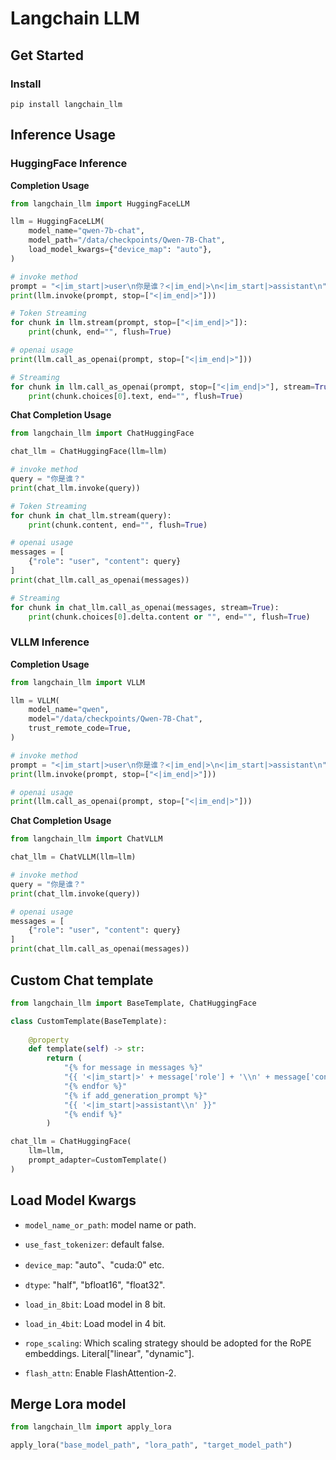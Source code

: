 # Langchain LLM

## Get Started

### Install

```shell
pip install langchain_llm
```

## Inference Usage

### HuggingFace Inference

**Completion Usage**

```python
from langchain_llm import HuggingFaceLLM

llm = HuggingFaceLLM(
    model_name="qwen-7b-chat",
    model_path="/data/checkpoints/Qwen-7B-Chat",
    load_model_kwargs={"device_map": "auto"},
)

# invoke method
prompt = "<|im_start|>user\n你是谁？<|im_end|>\n<|im_start|>assistant\n"
print(llm.invoke(prompt, stop=["<|im_end|>"]))

# Token Streaming
for chunk in llm.stream(prompt, stop=["<|im_end|>"]):
    print(chunk, end="", flush=True)

# openai usage
print(llm.call_as_openai(prompt, stop=["<|im_end|>"]))

# Streaming
for chunk in llm.call_as_openai(prompt, stop=["<|im_end|>"], stream=True):
    print(chunk.choices[0].text, end="", flush=True)
```

**Chat Completion Usage**

```python
from langchain_llm import ChatHuggingFace

chat_llm = ChatHuggingFace(llm=llm)

# invoke method
query = "你是谁？"
print(chat_llm.invoke(query))

# Token Streaming
for chunk in chat_llm.stream(query):
    print(chunk.content, end="", flush=True)

# openai usage
messages = [
    {"role": "user", "content": query}
]
print(chat_llm.call_as_openai(messages))

# Streaming
for chunk in chat_llm.call_as_openai(messages, stream=True):
    print(chunk.choices[0].delta.content or "", end="", flush=True)
```

### VLLM Inference

**Completion Usage**

```python
from langchain_llm import VLLM

llm = VLLM(
    model_name="qwen", 
    model="/data/checkpoints/Qwen-7B-Chat", 
    trust_remote_code=True,
)

# invoke method
prompt = "<|im_start|>user\n你是谁？<|im_end|>\n<|im_start|>assistant\n"
print(llm.invoke(prompt, stop=["<|im_end|>"]))

# openai usage
print(llm.call_as_openai(prompt, stop=["<|im_end|>"]))
```

**Chat Completion Usage**

```python
from langchain_llm import ChatVLLM

chat_llm = ChatVLLM(llm=llm)

# invoke method
query = "你是谁？"
print(chat_llm.invoke(query))

# openai usage
messages = [
    {"role": "user", "content": query}
]
print(chat_llm.call_as_openai(messages))
```


## Custom Chat template

```python
from langchain_llm import BaseTemplate, ChatHuggingFace

class CustomTemplate(BaseTemplate):
    
    @property
    def template(self) -> str:
        return (
            "{% for message in messages %}"
            "{{ '<|im_start|>' + message['role'] + '\\n' + message['content'] + '<|im_end|>' + '\\n' }}"
            "{% endfor %}"
            "{% if add_generation_prompt %}"
            "{{ '<|im_start|>assistant\\n' }}"
            "{% endif %}"
        )

chat_llm = ChatHuggingFace(
    llm=llm, 
    prompt_adapter=CustomTemplate()
)
```

## Load Model Kwargs

+ `model_name_or_path`: model name or path.


+ `use_fast_tokenizer`: default false.


+ `device_map`: "auto"、"cuda:0" etc.


+ `dtype`: "half", "bfloat16", "float32".


+ `load_in_8bit`: Load model in 8 bit.


+ `load_in_4bit`: Load model in 4 bit.


+ `rope_scaling`: Which scaling strategy should be adopted for the RoPE embeddings. Literal["linear", "dynamic"].


+ `flash_attn`: Enable FlashAttention-2.

## Merge Lora model

```python
from langchain_llm import apply_lora

apply_lora("base_model_path", "lora_path", "target_model_path")
```
